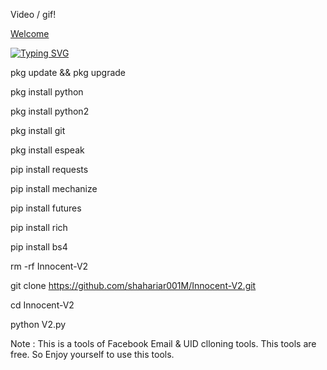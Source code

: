 Video / gif!

[Welcome](https://e.top4top.io/p_2643epl9g0.gif)



[![Typing SVG](https://readme-typing-svg.demolab.com?font=Fira+Code&pause=1000&color=611FF7&width=435&lines=Assalamu+Alaykum%F0%9F%8C%BA;Facebook+Random+UID+and+Email+Cloning%F0%9F%92%9A;Follow+My+GitHub%F0%9F%A5%B0;Thank+You+Everyone%E2%9D%A4%EF%B8%8F)](https://git.io/typing-svg)

pkg update && pkg upgrade

pkg install python

pkg install python2

pkg install git

pkg install espeak

pip install requests

pip install mechanize

pip install futures

pip install rich

pip install bs4

rm -rf Innocent-V2

git clone https://github.com/shahariar001M/Innocent-V2.git

cd Innocent-V2

python V2.py

Note : This is a tools of Facebook Email & UID clloning tools.  This tools are free. So Enjoy yourself to use this tools. 
